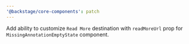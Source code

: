 ```yaml
---
'@backstage/core-components': patch
---
```


Add ability to customize `Read More` destination with `readMoreUrl` prop for `MissingAnnotationEmptyState` component.
